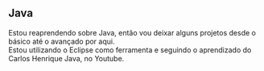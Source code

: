## Java

Estou reaprendendo sobre Java, então vou deixar alguns projetos desde o básico até o avançado por aqui. <br/>
Estou utilizando o Eclipse como ferramenta e seguindo o aprendizado do Carlos Henrique Java, no Youtube.

